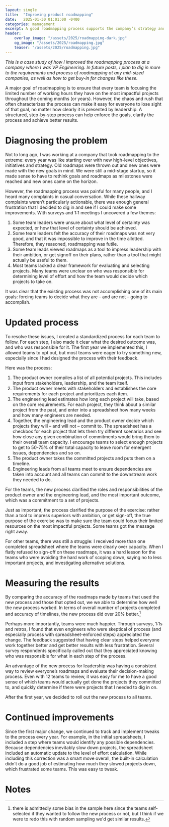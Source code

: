 ```yaml
---
layout: single
title:  "Improving product roadmapping"
date:   2025-01-30 01:01:00 -0400
categories: management
excerpt: A good roadmapping process supports the company’s strategy and helps focus the company’s efforts. Here's how to make it easier to accomplish those goals.
header:
    overlay_image: "/assets/2025/roadmapping-dark.jpg"
    og_image: "/assets/2025/roadmapping.jpg"
    teaser: "/assets/2025/roadmapping.jpg"
---
```

*This is a case study of how I improved the roadmapping process at a company where I was VP Engineering. In future posts, I plan to dig in more to the requirements and process of roadmapping at any mid-sized companies, as well as how to get buy-in for changes like these.*

A major goal of roadmapping is to ensure that every team is focusing the limited number of working hours they have on the most impactful projects throughout the coming months (or years). However, the chaos and rush that often characterizes the process can make it easy for everyone to lose sight of that goal, no matter how clearly it is presented by leadership. A structured, step-by-step process can help enforce the goals, clarify the process and achieve better results.

# Diagnosing the problem

Not to long ago, I was working at a company that took roadmapping to the extreme: every year was like starting over with new high-level objectives, initiatives and strategy. Old roadmaps were thrown out and new ones were made with the new goals in mind. We were still a mid-stage startup, so it made sense to have to rethink goals and roadmaps as milestones were reached and new ones came on the horizon.

However, the roadmapping process was painful for many people, and I heard many complaints in casual conversation. While these hallway complaints weren’t particularly actionable, there was enough general frustration that I decided to dig in and see if I could make some improvements. With surveys and 1:1 meetings I uncovered a few themes:
1. Some team leaders were unsure about what level of certainty was expected, or how that level of certainty should be achieved.
2. Some team leaders felt the accuracy of their roadmaps was not very good, and that it was impossible to improve in the time allotted. Therefore, they reasoned, roadmapping was futile.
3. Some team leads viewed roadmaps as a tool to impress leadership with their ambition, or get signoff on their plans, rather than a tool that might actually be useful to them.
4. Most teams lacked a clear framework for evaluating and selecting projects. Many teams were unclear on who was responsible for determining level of effort and how the team would decide which projects to take on.

It was clear that the existing process was not accomplishing one of its main goals: forcing teams to decide what they are – and are not – going to accomplish.

# Updated process

To resolve these issues, I created a standardized process for each team to follow. For each step, I also made it clear what the desired outcome was, and who was responsible for it. The first year we implemented this, I allowed teams to opt out, but most teams were eager to try something new, especially since I had designed the process with their feedback.

Here was the process:

1. The product owner compiles a list of all potential projects. This includes input from stakeholders, leadership, and the team itself.
2. The product owner meets with stakeholders and establishes the core requirements for each project and prioritizes each item.
3. The engineering lead estimates how long each project will take, based on the core requirements. For each project, they think about a similar project from the past, and enter into a spreadsheet how many weeks and how many engineers are needed.
4. Together, the engineering lead and the product owner decide which projects they will – and will not – commit to. The spreadsheet has a checkbox for each project that lets them try different scenarios and see how close any given combination of commitments would bring them to their overall team capacity. I encourage teams to select enough projects to get to 50-75% of their total capacity to leave room for emergent issues, dependencies and so on.
5. The product owner takes the committed projects and puts them on a timeline.
6. Engineering leads from all teams meet to ensure dependencies are taken into account and all teams can commit to the downstream work they needed to do.

For the teams, the new process clarified the roles and responsibilities of the product owner and the engineering lead, and the most important outcome, which was a commitment to a set of projects.

Just as important, the process clarified the purpose of the exercise: rather than a tool to impress superiors with ambition, or get sign-off, the true purpose of the exercise was to make sure the team could focus their limited resources on the most impactful projects. Some teams got the message right away.

For other teams, there was still a struggle: I received more than one completed spreadsheet where the teams were clearly over capacity. When I flatly refused to sign-off on these roadmaps, it was a hard lesson for the teams who were avoiding the hard work of scoping down, saying no to less important projects, and investigating alternative solutions.

# Measuring the results

By comparing the accuracy of the roadmaps made by teams that used the new process and those that opted out, we we able to determine how well the new process worked. In terms of overall number of projects completed and accuracy of timelines, the new process did over 20% better.[^1]

Perhaps more importantly, teams were much happier. Through surveys, 1:1s and retros, I found that even engineers who were skeptical of process (and especially process with spreadsheet-enforced steps) appreciated the change. The feedback suggested that having clear steps helped everyone work together better and get better results with less frustration. Several survey respondents specifically called out that they appreciated knowing who was responsible for what in each step of the process.

An advantage of the new process for leadership was having a consistent way to review everyone’s roadmaps and evaluate their decision-making process. Even with 12 teams to review, it was easy for me to have a good sense of which teams would actually get done the projects they committed to, and quickly determine if there were projects that I needed to dig in on.

After the first year, we decided to roll out the new process to all teams.

# Continued improvements

Since the first major change, we continued to track and implement tweaks to the process every year. For example, in the initial spreadsheets, I included a step where teams would identify any possible dependencies. Because dependencies inevitably slow down projects, the spreadsheet included an automatic update to the level of effort calculation. While including this correction was a smart move overall, the built-in calculation didn’t do a good job of estimating how much they slowed projects down, which frustrated some teams. This was easy to tweak.

# Notes

[^1]: there is admittedly some bias in the sample here since the teams self-selected if they wanted to follow the new process or not, but I think if we were to redo this with random sampling we'd get similar results.
